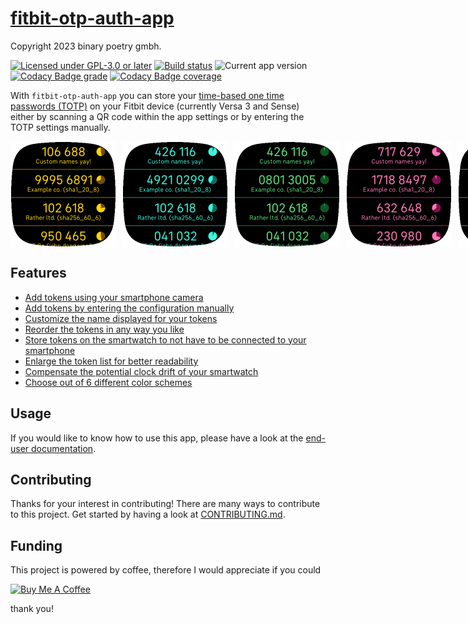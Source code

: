 # [fitbit-otp-auth-app](https://github.com/remigius42/fitbit-otp-auth-app)

<!-- spellchecker:ignore lato -->

Copyright 2023 binary poetry gmbh.

[![Licensed under GPL-3.0 or later](https://img.shields.io/github/license/remigius42/fitbit-otp-auth-app)](./LICENSE)
[![Build status](https://github.com/remigius42/fitbit-otp-auth-app/actions/workflows/node.js.yml/badge.svg?branch=main)](https://github.com/remigius42/fitbit-otp-auth-app/actions/workflows/node.js.yml)
![Current app version](https://img.shields.io/github/package-json/v/remigius42/fitbit-otp-auth-app)
[![Codacy Badge grade](https://app.codacy.com/project/badge/Grade/e65bee5724ee4258a97474ce4783ee0d)](https://app.codacy.com/gh/remigius42/fitbit-otp-auth-app/dashboard?utm_source=gh&utm_medium=referral&utm_content=&utm_campaign=Badge_grade)
[![Codacy Badge coverage](https://app.codacy.com/project/badge/Coverage/e65bee5724ee4258a97474ce4783ee0d)](https://app.codacy.com/gh/remigius42/fitbit-otp-auth-app/dashboard?utm_source=gh&utm_medium=referral&utm_content=&utm_campaign=Badge_coverage)

With `fitbit-otp-auth-app` you can store your [time-based one time
passwords
(TOTP)](https://en.wikipedia.org/wiki/Time-based_one-time_password) on
your Fitbit device (currently Versa 3 and Sense) either by scanning a QR
code within the app settings or by entering the TOTP settings manually.

<div style="display:flex; grid-gap: 10px; margin-top:1em; margin-bottom: 1em;">
  <img width="169" height="169" src="docs/assets/screenshots/cut/normal_default.png" alt="Token list with default color scheme" />
  <img width="169" height="169" src="docs/assets/screenshots/cut/normal_cyan.png" alt="Token list with cyan color scheme" />
  <img width="169" height="169" src="docs/assets/screenshots/cut/normal_green.png" alt="Token list with green color scheme" />
  <img width="169" height="169" src="docs/assets/screenshots/cut/normal_pink.png" alt="Token list with pink color scheme" />
  <img width="169" height="169" src="docs/assets/screenshots/cut/normal_white.png" alt="Token list with white color scheme" />
  <img width="169" height="169" src="docs/assets/screenshots/cut/normal_black.png" alt="Token list with black color scheme" />
  <img width="169" height="169" src="docs/assets/screenshots/cut/enlarged_default.png" alt="Enlarged token list with default color scheme" />
  <img width="169" height="169" src="docs/assets/screenshots/cut/add_tokens.png" alt="Add tokens messages on device" />
</div>

## Features

- [Add tokens using your smartphone camera](https://remigius42.github.io/fitbit-otp-auth-app/app/#tokens)
- [Add tokens by entering the configuration manually](https://remigius42.github.io/fitbit-otp-auth-app/app/#add-token-manually)
- [Customize the name displayed for your tokens](https://remigius42.github.io/fitbit-otp-auth-app/app/#tokens)
- [Reorder the tokens in any way you like](https://remigius42.github.io/fitbit-otp-auth-app/app/#tokens)
- [Store tokens on the smartwatch to not have to be connected to your smartphone](https://remigius42.github.io/fitbit-otp-auth-app/app/#store-tokens-on-smartwatch)
- [Enlarge the token list for better readability](https://remigius42.github.io/fitbit-otp-auth-app/app/#enlarge-token-information)
- [Compensate the potential clock drift of your smartwatch](https://remigius42.github.io/fitbit-otp-auth-app/app/#compensate-clock-drift)
- [Choose out of 6 different color schemes](https://remigius42.github.io/fitbit-otp-auth-app/app/#color-scheme)

## Usage

If you would like to know how to use this app, please have a look at the <a
href="https://remigius42.github.io/fitbit-otp-auth-app/#user-documentation">end-user
documentation</a>.

## Contributing

Thanks for your interest in contributing! There are many ways to contribute to
this project. Get started by having a look at
[CONTRIBUTING.md](./CONTRIBUTING.md).

## Funding

This project is powered by coffee, therefore I would appreciate if you could

<a href="https://www.buymeacoffee.com/remigius" target="_blank"><img src="https://cdn.buymeacoffee.com/buttons/v2/default-yellow.png" alt="Buy Me A Coffee" style="height: 60px !important;width: 217px !important;" ></a>

thank you!
